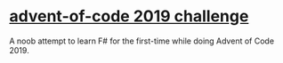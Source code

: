 # [advent-of-code 2019 challenge](https://adventofcode.com/2019)
A noob attempt to learn F# for the first-time while doing Advent of Code 2019.
